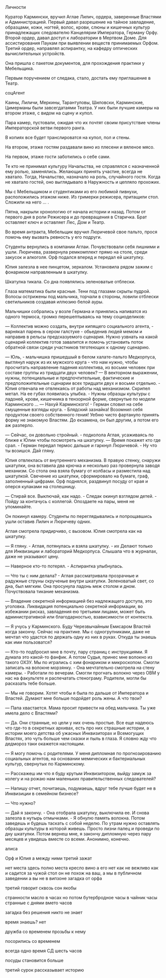 


Личности

Куратор Кармински, вручил Аглае Лилич, ордера, заверенные Властями и Администрацией. Первый давал разрешение на тайное завладение, образцами, кожи, ногтей, волос, крови, слюны и кишечных культур принадлежащих следователю Канцелярии Императора, Герману Орфу. Второй ордер, давал доступ к лаборатории в Мертвом Доме. Для ассистирования Паукам при выявлении веществ принимаемых Орфом. Третий ордер, направлял аспирантку, на кафедру оптических вычислительных устройств.

Она пришла с пакетом документов, для прохождения практики у Мебельщика.

Первым поручением от следака, стало, достать ему приглашение в Театр.

соцАгент

Каины, Лиличи, Меркины, Тарантуловы, Шиловски, Карминские, Цимерманы были завсегдатаями Театра. У них были лучшие камеры на втором этаже, с видом на сцену и купол.

Пара камер, пустовали, ожидая что их почтят своим присутствие члены  Императорской ветви первого ранга.

 В копиях все будет транслироватся на купол, пол и стены.

На втором, этаже гостям раздавали вино из плесени и вяленое мясо.

На первом, этаже гости заботились о себе сами. 

Те кто не принимал культуру Начальства, не справлялся с назначенной ему ролью, заменялись. Желающих принять участие, всегда не хватало. Тогда, Начальство, назначало на роль, случайного гостя. Когда не хватало гостей, оно выглядывало в Наружность и цепляло прохожих.

Мы с Мебельщиком и студентиками из его любимой пивнухи, расположились этажом ниже. Из гримерки режисера, притащили стол. Сложили на него ... . 





















Пятна, накрыли хронологию от начала истории и назад. Потом от первого дня в роли Режисера и до превращения в Старичка. Брат оставляет ключ и оставляет Лес, Дом и Театр.

Во время антракта, Мебельщик вручил Люричевой свое пальто, прося помочь ему вызвать ревность у его подруги.

Студенты вернулись в компании Аглаи. Почувствовали себя лишними и ушли. Люричева, развернула ремкомплект прямо на столе, среди закусок и алкоголя. Орф подался вперед и передал ей шкатулку.

Юлия залезла в нее пинцетом, зеркалом. Установила рядом зажим с фонариком направленным в шкатулку.

Шкатулка тикала. Со дна появлялись зеленоватые отблески.

Глаза математика были красные. Тени под глазами скрыты пудрой. Волосы острижены под мальчика, торчали в стороны, ловили отблески светильников создавая иллюзию белой ауры.


Мальчишки собрались у возле Германа и принялись напиватся из одного термоса, громко перешептываясь на тему социоделиков:

— Коллектив можно создать, внутри кипящего социального агента, - варнякал парень в сером галстуке - обьеденив людей мемом и направив в рельсы предсказуемого сценария. Нужно узвнать на какой сценарий коллектив готов завалится и помочь установить поток обратной связи среди участников тяготеющих к одному сценарию.

— Юль, - мальчишка пришедшый в белом халате-пальто Медкорпуса, выглянул наруж из их мужского круга - что нам нужно, чтобы просчитать направление падения коллектива, из восьми человек при составе группы из тридцати двух человек? 
— В векторном выражении, нужны, потенциальные и предпочтительные, фактические и предположительные сценарии всех тридцати двух и восьми отдельно. - Юлия отвечала не отвлекаясь от работы над механизмом. Скрипел метал. На ее губах появилась улыбка. - Нужны образцы культуры с ладоней, крови, кишечника в тензорной форме, свернутые по модели Карминского ...
— Нахуй Карминского! - Герман словил на себе смущенные взгляды круга. - Блядский зазнайка! Возомнил себя продуктом своего собственного гения! Уебню чисто фартануло принять форму не знакомую Властям. До екзамена, он был другим, а потом его аж разперло.

— Сейчас, он довольно стройный. - подколола Аглая, усаживаясь по ближе к Юлии чтобы посмотреть на шкатулку.
— Время покажет кто где срал. - Герман передал термос дальше и гаркнул Люричевой. - Ну что ты возишся. Дай гляну.

Юлия отвлеклась от внутреннего механизма. В правую стенку, снаружи шкатулки, она вставила два крючка и несколько раз провернула заводя механизм. Со стола она взяла бумагу от колбасы и разместила над шкатулкой. Свечение из шкатулки, сформировало на бумаге, граф, заполненный цифрами. Орф поднялся, раздвинул посуду от края и оперся кулаками на столешницу. 

— Стирай все. Выключай, как надо. - Следак окинул взглядом детей. - Пойду за контачусь с коллегой. Опоздаете на пары, меня не упоминайте.

Он покинул камеру. Студенты по переглядывались и попрощавшись ушли оставив Лилич и Люричеву одних.

Аглая смотрела придирчиво, с вызовом. Юлия смотрела как на шкатулку.

— Я гляну. - Аглая, потянулась и взяла шкатулку. -  их Делают только для Инквизиции и лабораторий Медкорпуса. Слышала что в журналах, даже не указывают цену.

— Наверное кто-то потерял. - Аспирантка улыбнулась.

— Что ты с ним делала? - Аглая рассматривала прозрачные и радужные струны скрученые внутри шкатулки. Зеленоватый свет, со дна, был мягким. Она просунула ладонь меж столом и дном. Почуствовала тикание механизма.

— Владение секретной информацией без надлежащего доступа, это уголовка. Ликвидация потенциально секретной информации, во избежании рисказ, завладения ею третьими лицами, может быть административкой или благодарностью, взависимости от контекста.

— Я учусь у Карминского. Буду Черезвычайным Емисаром Властей когда закончу. Сейчас на практике. Мы с одногрупниками, даже не мечтал что удастся по держать одну из них в руках. Откуда ты знаешь как ими пользоватся?

— Кто-то подбросил мне в почту, пару страниц с инструкциями. Я думала это какой-то фанфик. А потом Судья, принес мне волокно из такого ОХЗУ. Мы по игрались с хим фонариком и микроскопом. Смогли записать на волокне морзянку. - Она мечтательно смотрела на стену камеры. - Работали по вечерам. Смогли прогнать волокно через ОВМ у нас на факультете и распечатать стенограму. Родители, могли бы расказать тебе больше.

— Мы не говорим. Хотят чтобы я была по дальше от Императора и Властей. Думают мне больше подойдет роль жены. А что твои?

— Папа хвастается. Мама просит привести на обед мальчика. Ты уже имела дело с Властями?

— Да. Они странные, но цели у них очень простые. Все еще надеюсь что где-то в секретных архивах, есть про них страшные истории, а истории моего детства об ужасных Инквизиторах и Всемогущих Властях, это чуть больше чем сказки и пыль в глаза. Я словно жду что дедмороз таки окажется настоящим.

— Я могу помочь с родителями. У меня дипломная по прогнозированию социальных агентов, на основании мемических и бактериальных культур, свернутых по Карминскому.

— Расскажеш им что я буду крутым Инквизитором, выйду замуж за колегу и на рожаю нам маленьких правительственных следователей?

— Напишу отчет, почитаешь, подумаешь, вдруг тебе лучше будет не в Инквизиции в семейном бизнесе?

— Что нужно?

— Дай я закончу. - Она отобрала шкатулку, выключила ее. И снова залезла в нутырь отмычками. - Я обнулю память волокна. Потом заведешь и будешь таскать с собой неделю. По утрам нужно оставлять образцы культуры в которой живешь. Просто лизни палец и проведи по дну шкатулки. Потом вернеш мне, я закончу дипломную через пару месяцев и увидешь вместе со всеми. Анонимно, конечно.





алиса

Орф и Юлия а между ними третий зажат

нет места
здесь полно места
кресло
вино
а его нет
как не вежливо
как и садится за чужой стол
он не похож на ваш, а мы в публичном заведении а вы не в випзоне
загадка от орфа

третий говорит сквозь сон якобы

странности
масло в часах но потом бутербродное
часы в чайник
часы странные с днями вмето часов

загадка без решения никто не знает

время знаешь? нет
 
 дружба со временем прозьбы к нему

 посорились со временем

 всегда одно время СД шесть часов

 посуды становится больше

 третий сурок рассказывает историю

 
